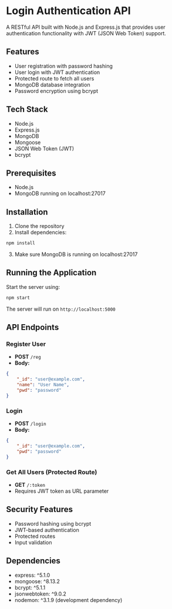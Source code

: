 # Login Authentication API

A RESTful API built with Node.js and Express.js that provides user authentication functionality with JWT (JSON Web Token) support.

## Features

- User registration with password hashing
- User login with JWT authentication
- Protected route to fetch all users
- MongoDB database integration
- Password encryption using bcrypt

## Tech Stack

- Node.js
- Express.js
- MongoDB
- Mongoose
- JSON Web Token (JWT)
- bcrypt

## Prerequisites

- Node.js
- MongoDB running on localhost:27017

## Installation

1. Clone the repository
2. Install dependencies:
```bash
npm install
```
3. Make sure MongoDB is running on localhost:27017

## Running the Application

Start the server using:
```bash
npm start
```

The server will run on `http://localhost:5000`

## API Endpoints

### Register User
- **POST** `/reg`
- **Body:**
```json
{
    "_id": "user@example.com",
    "name": "User Name",
    "pwd": "password"
}
```

### Login
- **POST** `/login`
- **Body:**
```json
{
    "_id": "user@example.com",
    "pwd": "password"
}
```

### Get All Users (Protected Route)
- **GET** `/:token`
- Requires JWT token as URL parameter

## Security Features

- Password hashing using bcrypt
- JWT-based authentication
- Protected routes
- Input validation

## Dependencies

- express: ^5.1.0
- mongoose: ^8.13.2
- bcrypt: ^5.1.1
- jsonwebtoken: ^9.0.2
- nodemon: ^3.1.9 (development dependency)